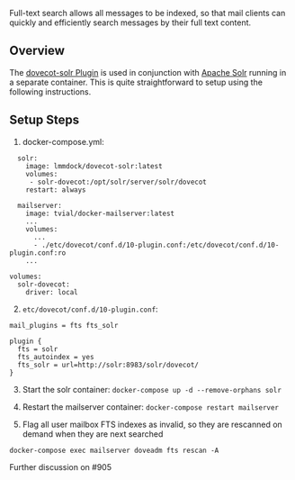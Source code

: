 Full-text search allows all messages to be indexed, so that mail clients can quickly and efficiently search messages by their full text content.

## Overview

The [dovecot-solr Plugin](https://wiki2.dovecot.org/Plugins/FTS/Solr) is used in conjunction with [Apache Solr](https://lucene.apache.org/solr/) running in a separate container. This is quite straightforward to setup using the following instructions.

## Setup Steps

1. docker-compose.yml:

```
  solr:
    image: lmmdock/dovecot-solr:latest
    volumes:
     - solr-dovecot:/opt/solr/server/solr/dovecot
    restart: always

  mailserver:
    image: tvial/docker-mailserver:latest
    ...
    volumes:
      ...
      - ./etc/dovecot/conf.d/10-plugin.conf:/etc/dovecot/conf.d/10-plugin.conf:ro
    ...

volumes:
  solr-dovecot:
    driver: local

```

2. `etc/dovecot/conf.d/10-plugin.conf`:
```
mail_plugins = fts fts_solr

plugin {
  fts = solr
  fts_autoindex = yes
  fts_solr = url=http://solr:8983/solr/dovecot/ 
}
```

3. Start the solr container: `docker-compose up -d --remove-orphans solr`

4. Restart the mailserver container: `docker-compose restart mailserver`

5. Flag all user mailbox FTS indexes as invalid, so they are rescanned on demand when they are next searched
```
docker-compose exec mailserver doveadm fts rescan -A
```

Further discussion on #905